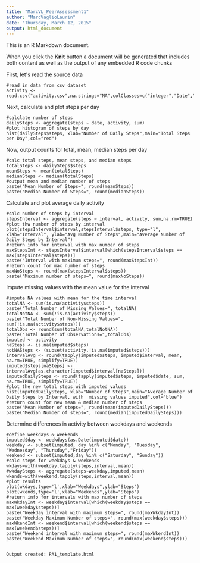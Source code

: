 ```yaml
---
title: "MarcVL_PeerAssessment1"
author: "MarcVaglioLaurin"
date: "Thursday, March 12, 2015"
output: html_document
---
```


This is an R Markdown document.

When you click the **Knit** button a document will be generated that includes both content as well as the output of any embedded R code chunks 

First, let's read the source data
```{r readData, echo=TRUE}
#read in data from csv dataset
activity <- read.csv("activity.csv",na.strings="NA",colClasses=c("integer","Date","integer"))
```

Next, calculate and plot steps per day
```{r totSteps, echo=TRUE}
#calclate number of steps
dailySteps <- aggregate(steps ~ date, activity, sum)
#plot histogram of steps by day
hist(dailySteps$steps, xlab="Number of Daily Steps",main="Total Steps per Day",col="red")
```

Now, output counts for total, mean, median steps per day
```{r stepStats,echo=TRUE}
#calc total steps, mean steps, and median steps
totalSteps <- dailySteps$steps
meanSteps <- mean(totalSteps)
medianSteps <- median(totalSteps)
#output mean and median number of steps
paste("Mean Number of Steps=", round(meanSteps))
paste("Median Number of Steps=", round(medianSteps))
```

Calculate and plot average daily activity
```{r stepsInterval,echo=TRUE}
#calc number of steps by interval
stepsInterval <- aggregate(steps ~ interval, activity, sum,na.rm=TRUE)
#plot thw number of steps by interval
plot(stepsInterval$interval,stepsInterval$steps, type="l", xlab="Interval", ylab="Avg Number of Steps",main="Average Number of Daily Steps by Interval")
#return info for interval with max number of steps
maxStepsInt <- stepsInterval$interval[which(stepsInterval$steps == max(stepsInterval$steps))]
paste("Interval with maximum steps=", round(maxStepsInt))
#return count for max number of steps
maxNoSteps <- round(max(stepsInterval$steps))
paste("Maximum number of steps=", round(maxNoSteps))
```

Impute missing values with the mean value for the interval
```{r imputeMissing, echo=TRUE}
#impute NA values with mean for the time interval
totalNA <- sum(is.na(activity$steps))
paste("Total Number of Missing Values=", totalNA)
totalNotNA <- sum(!is.na(activity$steps))
paste("Total Number of Non-Missing Values=", sum(!is.na(activity$steps)))
totalObs <- round(sum(totalNA,totalNotNA))
paste("Total Number of Observations=",totalObs)
imputed <- activity
naSteps <- is.na(imputed$steps)
notNASteps <- (subset(activity,!is.na(imputed$steps)))
intervalAvg <- round(tapply(imputed$steps, imputed$interval, mean, na.rm=TRUE, simplify=TRUE))
imputed$steps[naSteps] <- intervalAvg[as.character(imputed$interval[naSteps])]
imputedDailySteps <- round(tapply(imputed$steps, imputed$date, sum, na.rm=TRUE, simplify=TRUE))
#plot the new total steps with imputed values
hist(imputedDailySteps, xlab="Number of Steps",main="Average Number of Daily Steps by Interval, with  missing values imputed",col="blue")
#return count for new mean & median number of steps
paste("Mean Number of steps=", round(mean(imputedDailySteps)))
paste("Median Number of steps=", round(median(imputedDailySteps)))
```

Determine differences in activity between weekdays and weekends
```{r dailyPattern, echo=TRUE}
#define weekdays & weekends
imputed$day <- weekdays(as.Date(imputed$date))
weekday <- subset(imputed, day %in% c("Monday", "Tuesday", "Wednesday", "Thursday","Friday"))
weekend <- subset(imputed,day %in% c("Saturday", "Sunday"))
#calc steps for weekdays & weekends
wkdays=with(weekday,tapply(steps,interval,mean))
#wkdaySteps <- aggregate(steps~weekday,imputed,mean)
wkends=with(weekend,tapply(steps,interval,mean))
#plot results
plot(wkdays,type='l',xlab="Weekdays",ylab="Steps")
plot(wkends,type='l',xlab="Weekends",ylab="Steps")
#return info for intervals with max number of steps
maxWkdayInt <- weekday$interval[which(weekday$steps == max(weekday$steps))]
paste("Weekday interval with maximum steps=", round(maxWkdayInt))
paste("Weekday Maximum Number of steps=", round(max(weekday$steps)))
maxWkendInt <- weekend$interval[which(weekend$steps == max(weekend$steps))]
paste("Weekend interval with maximum steps=", round(maxWkendInt))
paste("Weekend Maximum Number of steps=", round(max(weekend$steps)))


Output created: PA1_template.html

